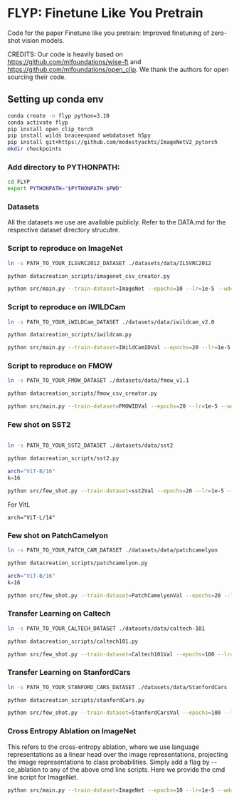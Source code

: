 # FLYP: Finetune Like You Pretrain

 Code for the paper Finetune like you pretrain: Improved finetuning of zero-shot vision models.

CREDITS: Our code is heavily based on https://github.com/mlfoundations/wise-ft and https://github.com/mlfoundations/open_clip. We thank the authors for open sourcing their code.

## Setting up conda env
```bash
conda create -n flyp python=3.10
conda activate flyp
pip install open_clip_torch
pip install wilds braceexpand webdataset h5py
pip install git+https://github.com/modestyachts/ImageNetV2_pytorch
mkdir checkpoints
```

### Add directory to PYTHONPATH:

```bash
cd FLYP
export PYTHONPATH="$PYTHONPATH:$PWD"
```

### Datasets
All the datasets we use are available publicly.
Refer to the DATA.md for the respective dataset directory strucutre.

### Script to reproduce on ImageNet
```bash
ln -s PATH_TO_YOUR_ILSVRC2012_DATASET ./datasets/data/ILSVRC2012

python datacreation_scripts/imagenet_csv_creator.py

python src/main.py --train-dataset=ImageNet --epochs=10 --lr=1e-5 --wd=0.1 --batch-size=512 --model=ViT-B/16 --eval-datasets=ImageNet,ImageNetV2,ImageNetR,ImageNetA,ImageNetSketch,ObjectNet  --template=openai_imagenet_template  --save=./checkpoints/ --data-location=./datasets/data/ --ft_data="./datasets/csv/imagenet.csv" --csv-img-key filepath --csv-caption-key title --exp_name=ImageNet/flyp_loss
```

### Script to reproduce on iWILDCam
```bash
ln -s PATH_TO_YOUR_iWILDCam_DATASET ./datasets/data/iwildcam_v2.0

python datacreation_scripts/iwildcam.py

python src/main.py --train-dataset=IWildCamIDVal --epochs=20 --lr=1e-5 --wd=0.2 --batch-size=256 --model=ViT-B/16 --eval-datasets=IWildCamIDVal,IWildCamID,IWildCamOOD --template=iwildcam_template  --save=./checkpoints/ --data-location=./datasets/data/ --ft_data="./datasets/csv/iwildcam_v2.0/train.csv" --csv-img-key filepath --csv-caption-key title --exp_name=iwildcam/flyp_loss
```

### Script to reproduce on FMOW
```bash
ln -s PATH_TO_YOUR_FMOW_DATASET ./datasets/data/fmow_v1.1

python datacreation_scripts/fmow_csv_creator.py

python src/main.py --train-dataset=FMOWIDVal --epochs=20 --lr=1e-5 --wd=0.2 --batch-size=256 --model=ViT-B/16 --eval-datasets=FMOWIDVal,FMOWID,FMOWOOD --template=fmow_template --save=./checkpoints/ --data-location=./datasets/data/ --ft_data="./datasets/csv/fmow.csv" --csv-img-key filepath --csv-caption-key title --exp_name=fmow/flyp_loss
```

### Few shot on SST2

```bash

ln -s PATH_TO_YOUR_SST2_DATASET ./datasets/data/sst2

python datacreation_scripts/sst2.py

arch="ViT-B/16"
k=16

python src/few_shot.py --train-dataset=sst2Val --epochs=20 --lr=1e-5 --wd=0.2 --batch-size=256 --model=$arch --warmup_length 0 --eval-datasets=sst2Val,sst2Test --template=sst2_template  --save=./checkpoints/ --data-location=./datasets/data/ --ft_data="./datasets/csv/sst2/train.csv" --csv-img-key filepath --csv-caption-key title --exp_name=sst2/"flyp_loss_"$k"shot" --k=$k 
```

For VitL
```
arch="ViT-L/14"
```

### Few shot on PatchCamelyon

```bash
ln -s PATH_TO_YOUR_PATCH_CAM_DATASET ./datasets/data/patchcamelyon

python datacreation_scripts/patchcamelyon.py

arch="ViT-B/16"
k=16

python src/few_shot.py --train-dataset=PatchCamelyonVal --epochs=20 --lr=1e-6 --wd=0.0 --batch-size=256 --model=$arch --warmup_length 0 --eval-datasets=PatchCamelyonVal,PatchCamelyonTest --template=patchcamelyon_template  --save=./checkpoints/ --data-location=./datasets/data/ --ft_data="./datasets/csv/patchcamelyon/train.csv" --csv-img-key filepath --csv-caption-key title --exp_name=patchcamelyon/"flyp_loss_"$k"shot" --k=$k 
```

### Transfer Learning on Caltech

```bash
ln -s PATH_TO_YOUR_CALTECH_DATASET ./datasets/data/caltech-101

python datacreation_scripts/caltech101.py

python src/few_shot.py --train-dataset=Caltech101Val --epochs=100 --lr=1e-5 --wd=0.0 --batch-size=256 --model=ViT-B/16 --warmup_length 500 --eval-datasets=Caltech101Val,Caltech101Test --template=caltech101_template  --save=./checkpoints/ --data-location=./datasets/data/ --ft_data="./datasets/csv/caltech101/train.csv" --csv-img-key filepath --csv-caption-key title --exp_name=caltech101/flyp_loss
```

### Transfer Learning on StanfordCars

```bash
ln -s PATH_TO_YOUR_STANFORD_CARS_DATASET ./datasets/data/StanfordCars

python datacreation_scripts/stanfordCars.py

python src/few_shot.py --train-dataset=StanfordCarsVal --epochs=100 --lr=1e-5 --wd=0.0 --batch-size=256 --model=ViT-B/16 --warmup_length 500 --eval-datasets=StanfordCarsVal,StanfordCarsTest --template=standfordcars_template  --save=./checkpoints/ --data-location=./datasets/data/ --ft_data="./datasets/csv/StanfordCars/train.csv" --csv-img-key filepath --csv-caption-key title --exp_name=standfordcars/flyp_loss
```

### Cross Entropy Ablation on ImageNet
This refers to the cross-entropy ablation, where we use language representations as a linear head over the image representations, projecting the image representations to class probabilities. Simply add a flag by --ce_ablation to any of the above cmd line scripts. Here we provide the cmd line script for ImageNet.

```bash
python src/main.py --train-dataset=ImageNet --epochs=10 --lr=1e-5 --wd=0.1 --batch-size=512 --model=ViT-B/16 --eval-datasets=ImageNet,ImageNetV2,ImageNetR,ImageNetA,ImageNetSketch,ObjectNet  --template=openai_imagenet_template  --save=./checkpoints/ --data-location=./datasets/data/ --exp_name=ImageNet/ce_ablation --ce_ablation
```
